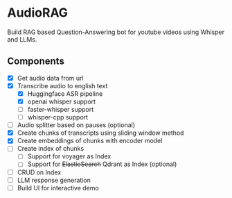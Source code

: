 # AudioRAG
Build RAG based Question-Answering bot for youtube videos using Whisper and LLMs.

## Components
- [x] Get audio data from url
- [x] Transcribe audio to english text
    - [x] Huggingface ASR pipeline
    - [x] openai whisper support
    - [ ] faster-whisper support
    - [ ] whisper-cpp support
- [ ] Audio splitter based on pauses (optional)
- [x] Create chunks of transcripts using sliding window method
- [x] Create embeddings of chunks with encoder model
- [ ] Create index of chunks
    - [ ] Support for voyager as Index
    - [ ] Support for ~~ElasticSearch~~ Qdrant as Index (optional)
- [ ] CRUD on Index
- [ ] LLM response generation
- [ ] Build UI for interactive demo